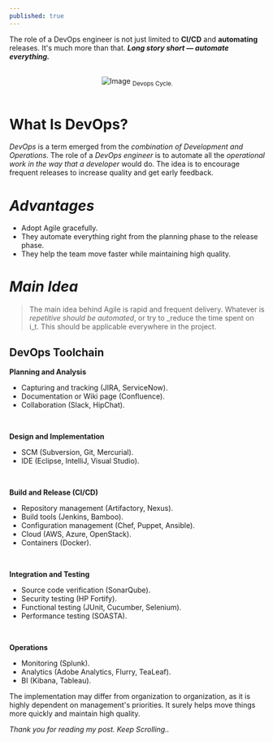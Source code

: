 ```yaml
---
published: true
---
```

The role of a DevOps engineer is not just limited to **CI/CD** and **automating** releases. It's much more than that. **_Long story short — automate everything._**

<br>
<center>
<img src="{{site.baseurl}}/assets/images/devops.png" alt="Image">
<sub>Devops Cycle.</sub>
</center>
<br>

# What Is **DevOps**?

_DevOps_ is a term emerged from the _combination of Development and Operations_. The role of a _DevOps engineer_ is to automate all the _operational work in the way that a developer_ would do. The idea is to encourage frequent releases to increase quality and get early feedback.

# _Advantages_

* Adopt Agile gracefully.
* They automate everything right from the planning phase to the release phase.
* They help the team move faster while maintaining high quality.

# _Main Idea_

> The main idea behind Agile is rapid and frequent delivery. Whatever is _repetitive should be automated_, or try to _reduce the time spent on i_t. This should be applicable everywhere in the project.

## DevOps Toolchain


**Planning and Analysis**

* Capturing and tracking (JIRA, ServiceNow).
* Documentation or Wiki page (Confluence).
* Collaboration (Slack, HipChat).

<br>

**Design and Implementation**

* SCM (Subversion, Git, Mercurial).
* IDE (Eclipse, IntelliJ, Visual Studio).

<br>

**Build and Release (CI/CD)**

* Repository management (Artifactory, Nexus).
* Build tools (Jenkins, Bamboo).
* Configuration management (Chef, Puppet, Ansible).
* Cloud (AWS, Azure, OpenStack).
* Containers (Docker).

<br>

**Integration and Testing**

* Source code verification (SonarQube).
* Security testing (HP Fortify).
* Functional testing (JUnit, Cucumber, Selenium).
* Performance testing (SOASTA).

<br>

**Operations**

* Monitoring (Splunk).
* Analytics (Adobe Analytics, Flurry, TeaLeaf).
* BI (Kibana, Tableau).

The implementation may differ from organization to organization, as it is highly dependent on management's priorities. It surely helps move things more quickly and maintain high quality.

_Thank you for reading my post. Keep Scrolling.._
